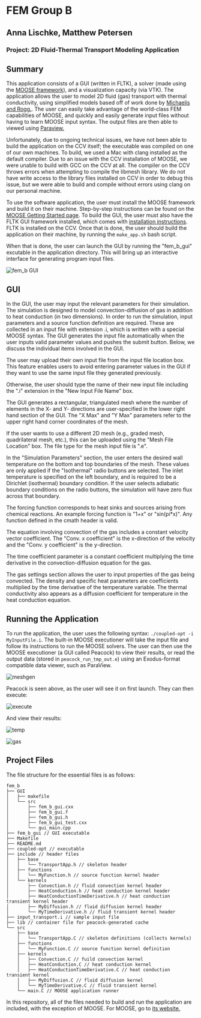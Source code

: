  FEM Group B
=====
Anna Lischke, Matthew Petersen
------------------------------

### Project: 2D Fluid-Thermal Transport Modeling Application

## Summary

This application consists of a GUI (written in FLTK), a solver (made using the [MOOSE framework](http://www.mooseframework.com)), and a visualization capacity (via VTK). The application allows the user to model 2D fluid (gas) transport with thermal conductivity, using  simplified models based off of work done by [Michaelis and Rogg.](http://dx.doi.org/10.1016/j.jcp.2003.10.033). The user can easily take advantage of the world-class FEM capabilities of MOOSE, and quickly and easily generate input files without having to learn MOOSE input syntax. The output files are then able to viewed using [Paraview.](http://www.paraview.org)

Unfortunately, due to ongoing technical issues, we have not been able to build the application on the CCV itself; the executable was compiled on one of our own machines. To build, we used a Mac with clang installed as the default compiler. Due to an issue with the CCV installation of MOOSE, we were unable to build with GCC on the CCV at all. The compiler on the CCV throws errors when attempting to compile the libmesh library. We do not have write access to the library files installed on CCV in order to debug this issue, but we were able to build and compile without errors using clang on our personal machine.

To use the software application, the user must install the MOOSE framework and build it on their machine. Step-by-step instructions can be found on the [MOOSE Getting Started page](http://mooseframework.com/getting-started/). To build the GUI, the user must also have the FLTK GUI framework installed, which comes with [installation instructions](http://www.fltk.org/doc-1.3/intro.html). FLTK is installed on the CCV. Once that is done, the user should build the application on their machine, by running the `make_app.sh` bash script. 

When that is done, the user can launch the GUI by running the "fem_b_gui" excutable in the application directory. This will bring up an interactive interface for generating program input files.

![fem_b GUI](https://github.com/ENGN2912B/fem_b/blob/master/GUI_fem_b.png "GUI Used to generate input file")

## GUI

In the GUI, the user may input the relevant parameters for their simulation. The simulation is designed to model convection-diffusion of gas in addition to heat conduction (in two dimensions). In order to run the simulation, input parameters and a source function definition are required. These are collected in an input file with extension .i, which is written with a special MOOSE syntax. The GUI generates the input file automatically when the user inputs valid parameter values and pushes the submit button. Below, we discuss the individual items involved in the GUI.

The user may upload their own input file from the input file location box. This feature enables users to avoid entering parameter values in the GUI if they want to use the same input file they generated previously.

Otherwise, the user should type the name of their new input file including the ".i" extension in the "New Input File Name" box.

The GUI generates a rectangular, triangulated mesh where the number of elements in the X- and Y- directions are user-specified in the lower right hand section of the GUI. The "X Max" and "Y Max" parameters refer to the upper right hand corner coordinates of the mesh.


If the user wants to use a different 2D mesh (e.g., graded mesh, quadrilateral mesh, etc.), this can be uploaded using the "Mesh File Location" box. The file type for the mesh input file is ".e".

In the "Simulation Parameters" section, the user enters the desired wall temperature on the bottom and top boundaries of the mesh. These values are only applied if the "Isothermal" radio buttons are selected. The inlet temperature is specified on the left boundary, and is required to be a Dirichlet (isothermal) boundary condition. If the user selects adiabatic boundary conditions on the radio buttons, the simulation will have zero flux across that boundary.

The forcing function corresponds to heat sinks and sources arising from chemical reactions. An example forcing function is "1+x" or "sin(pi*x)". Any function defined in the cmath header is valid.

The equation involving convection of the gas includes a constant velocity vector coefficient. The "Conv. x coefficient" is the x-direction of the velocity and the "Conv. y coefficient" is the y-direction.

The time coefficient parameter is a constant coefficient multiplying the time derivative in the convection-diffusion equation for the gas.

The gas settings section allows the user to input properties of the gas being convected. The density and specific heat parameters are coefficients multiplied by the time derivative of the temperature variable. The thermal conductivity also appears as a diffusion coefficient for temperature in the heat conduction equation.

## Running the Application

To run the application, the user uses the following syntax: `./coupled-opt -i MyInputFile.i`. The built-in MOOSE executioner will take the input file and follow its instructions to run the MOOSE solvers. The user can then use the MOOSE executioner (a GUI called Peacock) to view their results, or read the output data (stored in `peacock_run_tmp_out.e`) using an Exodus-format compatible data viewer, such as ParaView.

![meshgen](https://github.com/ENGN2912B/fem_b/blob/master/mesh_gen.png "Peacock")

Peacock is seen above, as the user will see it on first launch. They can then execute:

![execute](https://github.com/ENGN2912B/fem_b/blob/master/execute.png "Peacock")

And view their results:

![temp](https://github.com/ENGN2912B/fem_b/blob/master/temp_model.png "Peacock")

![gas](https://github.com/ENGN2912B/fem_b/blob/master/gas_model.png "Peacock")

## Project Files

The file structure for the essential files is as follows:

```
fem_b
├── GUI
│   ├── makefile
│   └── src
│       ├── fem_b_gui.cxx
│       ├── fem_b_gui.f
│       ├── fem_b_gui.h
│       ├── fem_b_gui_test.cxx
│       └── gui_main.cpp
├── fem_b_gui // GUI executable
├── Makefile
├── README.md
├── coupled-opt // executable
├── include // header files
│   ├── base
│   │   └── TransportApp.h // skeleton header
│   ├── functions
│   │   └── MyFunction.h // source function kernel header
│   └── kernels
│       ├── Convection.h // fluid convection kernel header
│       ├── HeatConduction.h // heat conduction kernel header
│       ├── HeatConductionTimeDerivative.h // heat conduction transient kernel header
│       ├── MyDiffusion.h // fluid diffusion kernel header
│       └── MyTimeDerivative.h // fluid transient kernel header
├── input_transport.i // sample input file
├── lib // container file for peacock-generated cache
└── src
    ├── base
    │   └── TransportApp.C // skeleton definitions (collects kernels)
    ├── functions
    │   └── MyFunction.C // source function kernel definition
    ├── kernels
    │   ├── Convection.C // fuild convection kernel
    │   ├── HeatConduction.C // heat conduction kernel
    │   ├── HeatConductionTimeDerivative.C // heat conduction transient kernel
    │   ├── MyDiffusion.C // fluid diffusion kernel
    │   └── MyTimeDerivative.C // fluid transient kernel
    └── main.C // MOOSE application runner

```

In this repository, all of the files needed to build and run the application are included, with the exception of MOOSE. For MOOSE, go to [its website.](http://www.mooseframework.com)
